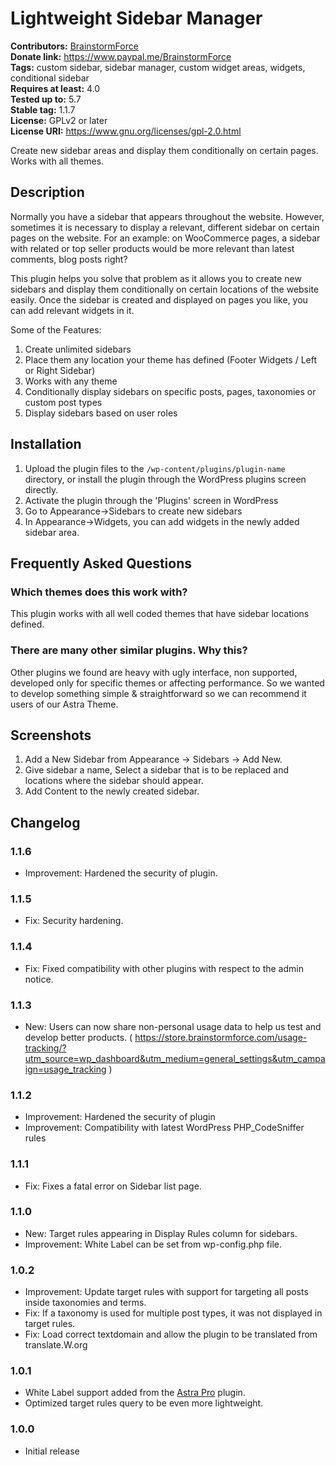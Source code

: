 # Lightweight Sidebar Manager #
**Contributors:** [BrainstormForce](https://profiles.wordpress.org/BrainstormForce)  
**Donate link:** https://www.paypal.me/BrainstormForce  
**Tags:** custom sidebar, sidebar manager, custom widget areas, widgets, conditional sidebar  
**Requires at least:** 4.0  
**Tested up to:** 5.7  
**Stable tag:** 1.1.7  
**License:** GPLv2 or later  
**License URI:** https://www.gnu.org/licenses/gpl-2.0.html  

Create new sidebar areas and display them conditionally on certain pages. Works with all themes.

## Description ##

Normally you have a sidebar that appears throughout the website. However, sometimes it is necessary to display a relevant, different sidebar on certain pages on the website. For an example: on WooCommerce pages, a sidebar with related or top seller products would be more relevant than latest comments, blog posts right?

This plugin helps you solve that problem as it allows you to create new sidebars and display them conditionally on certain locations of the website easily. Once the sidebar is created and displayed on pages you like, you can add relevant widgets in it.

Some of the Features:

1. Create unlimited sidebars
2. Place them any location your theme has defined (Footer Widgets / Left or Right Sidebar)
3. Works with any theme
4. Conditionally display sidebars on specific posts, pages, taxonomies or custom post types
5. Display sidebars based on user roles

## Installation ##

1. Upload the plugin files to the `/wp-content/plugins/plugin-name` directory, or install the plugin through the WordPress plugins screen directly.
2. Activate the plugin through the 'Plugins' screen in WordPress
3. Go to Appearance->Sidebars to create new sidebars
4. In Appearance->Widgets, you can add widgets in the newly added sidebar area.

## Frequently Asked Questions ##

### Which themes does this work with? ###

This plugin works with all well coded themes that have sidebar locations defined.

### There are many other similar plugins. Why this? ###

Other plugins we found are heavy with ugly interface, non supported, developed only for specific themes or affecting performance. So we wanted to develop something simple & straightforward so we can recommend it users of our Astra Theme.


## Screenshots ##

1. Add a New Sidebar from Appearance -> Sidebars -> Add New.
1. Give sidebar a name, Select a sidebar that is to be replaced and locations where the sidebar should appear.
1. Add Content to the newly created sidebar.


## Changelog ##

### 1.1.6 ###
- Improvement: Hardened the security of plugin.

### 1.1.5 ###
- Fix: Security hardening.

### 1.1.4 ###
- Fix: Fixed compatibility with other plugins with respect to the admin notice.

### 1.1.3 ###
- New: Users can now share non-personal usage data to help us test and develop better products. ( https://store.brainstormforce.com/usage-tracking/?utm_source=wp_dashboard&utm_medium=general_settings&utm_campaign=usage_tracking )

### 1.1.2 ###
- Improvement: Hardened the security of plugin
- Improvement: Compatibility with latest WordPress PHP_CodeSniffer rules

### 1.1.1 ###
- Fix: Fixes a fatal error on Sidebar list page.

### 1.1.0 ###
- New: Target rules appearing in Display Rules column for sidebars.
- Improvement: White Label can be set from wp-config.php file.

### 1.0.2 ###
- Improvement: Update target rules with support for targeting all posts inside taxonomies and terms.
- Fix: If a taxonomy is used for multiple post types, it was not displayed in target rules.
- Fix: Load correct textdomain and allow the plugin to be translated from translate.W.org

### 1.0.1 ###
- White Label support added from the [Astra Pro](https://wpastra.com/pro/) plugin.
- Optimized target rules query to be even more lightweight.

### 1.0.0 ###
- Initial release
